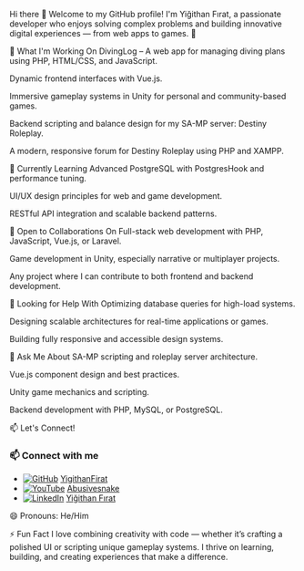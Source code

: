 Hi there 👋
Welcome to my GitHub profile! I'm Yiğithan Fırat, a passionate developer who enjoys solving complex problems and building innovative digital experiences — from web apps to games. 🚀

🔧 What I'm Working On
DivingLog – A web app for managing diving plans using PHP, HTML/CSS, and JavaScript.

Dynamic frontend interfaces with Vue.js.

Immersive gameplay systems in Unity for personal and community-based games.

Backend scripting and balance design for my SA-MP server: Destiny Roleplay.

A modern, responsive forum for Destiny Roleplay using PHP and XAMPP.

🌱 Currently Learning
Advanced PostgreSQL with PostgresHook and performance tuning.

UI/UX design principles for web and game development.

RESTful API integration and scalable backend patterns.

🤝 Open to Collaborations On
Full-stack web development with PHP, JavaScript, Vue.js, or Laravel.

Game development in Unity, especially narrative or multiplayer projects.

Any project where I can contribute to both frontend and backend development.

🧠 Looking for Help With
Optimizing database queries for high-load systems.

Designing scalable architectures for real-time applications or games.

Building fully responsive and accessible design systems.

💬 Ask Me About
SA-MP scripting and roleplay server architecture.

Vue.js component design and best practices.

Unity game mechanics and scripting.

Backend development with PHP, MySQL, or PostgreSQL.

📫 Let's Connect!
### 📫 Connect with me

- [![GitHub](https://img.shields.io/badge/GitHub-%2312100E.svg?&style=flat&logo=github&logoColor=white)](https://github.com/YigithanFirat) [YigithanFirat](https://github.com/YigithanFirat)
- [![YouTube](https://img.shields.io/badge/YouTube-%23FF0000.svg?&style=flat&logo=youtube&logoColor=white)](https://www.youtube.com/@Abusivesnake) [Abusivesnake](https://www.youtube.com/@Abusivesnake)
- [![LinkedIn](https://img.shields.io/badge/LinkedIn-%230077B5.svg?&style=flat&logo=linkedin&logoColor=white)](https://www.linkedin.com/in/yi%C4%9Fithan-f%C4%B1rat-164168219/) [Yiğithan Fırat](https://www.linkedin.com/in/yi%C4%9Fithan-f%C4%B1rat-164168219/)

😄 Pronouns:
He/Him

⚡ Fun Fact
I love combining creativity with code — whether it’s crafting a polished UI or scripting unique gameplay systems. I thrive on learning, building, and creating experiences that make a difference.
